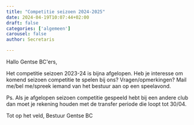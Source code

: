 ```yaml
---
title: "Competitie seizoen 2024-2025"
date: 2024-04-19T10:07:44+02:00
draft: false
categories: ['algemeen']
carousel: false
author: Secretaris

---
```

Hallo Gentse BC'ers,

Het competitie seizoen 2023-24 is bijna afgelopen.
Heb je  interesse  om komend seizoen competitie te spelen bij ons? 
Vragen/opmerkingen? Mail me/bel me/spreek iemand van het bestuur aan op een speelavond.

Ps. Als je afgelopen seizoen competitie gespeeld hebt bij een andere club dan moet je rekening houden met de transfer periode die loopt tot 30/04.

Tot op het veld,
Bestuur Gentse BC
